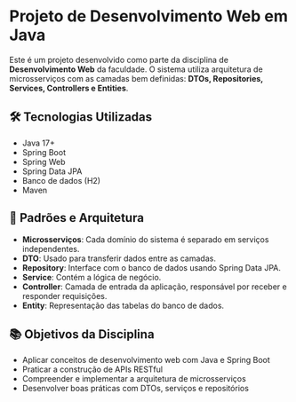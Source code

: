 # Projeto de Desenvolvimento Web em Java

Este é um projeto desenvolvido como parte da disciplina de **Desenvolvimento Web** da faculdade. O sistema utiliza arquitetura de microsserviços com as camadas bem definidas: **DTOs, Repositories, Services, Controllers e Entities**.

## 🛠️ Tecnologias Utilizadas

- Java 17+
- Spring Boot
- Spring Web
- Spring Data JPA
- Banco de dados (H2)
- Maven


## 🧱 Padrões e Arquitetura

- **Microsserviços**: Cada domínio do sistema é separado em serviços independentes.
- **DTO**: Usado para transferir dados entre as camadas.
- **Repository**: Interface com o banco de dados usando Spring Data JPA.
- **Service**: Contém a lógica de negócio.
- **Controller**: Camada de entrada da aplicação, responsável por receber e responder requisições.
- **Entity**: Representação das tabelas do banco de dados.

## 📚 Objetivos da Disciplina

- Aplicar conceitos de desenvolvimento web com Java e Spring Boot
- Praticar a construção de APIs RESTful
- Compreender e implementar a arquitetura de microsserviços
- Desenvolver boas práticas com DTOs, serviços e repositórios
